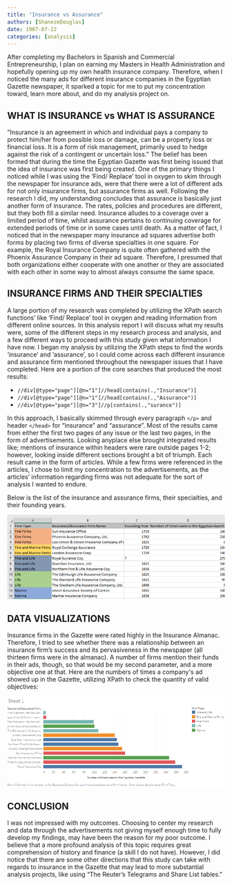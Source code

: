 ```yaml
---
title: "Insurance vs Assurance"
authors: [ShanezeDouglas]
date: 1907-07-22
categories: [analysis]
---
```

After completing my Bachelors in Spanish and Commercial Entrepreneurship, I plan on earning my Masters in Health Administration and hopefully opening up my own health insurance company. Therefore, when I noticed the many ads for different insurance companies in the Egyptian Gazette newspaper, it sparked a topic for me to put my concentration toward, learn more about, and do my analysis project on.

##  WHAT IS INSURANCE vs WHAT IS ASSURANCE
”Insurance is an agreement in which and individual pays a company to protect him/her from possible loss or damage, can be a property loss or financial loss. It is a form of risk management, primarily used to hedge against the risk of a contingent or uncertain loss.” The belief has been formed that during the time the Egyptian Gazette was first being issued that the idea of insurance was first being created. One of the primary things I noticed while I was using the ‘Find/ Replace’ tool in oxygen to skim through the newspaper for insurance ads, were that there were a lot of different ads for not only insurance firms, but assurance firms as well. Following the research I did, my understanding concludes that assurance is basically just another form of insurance. The rates, policies and procedures are different, but they both fill a similar need. Insurance alludes to a coverage over a limited period of time, whilst assurance pertains to continuing coverage for extended periods of time or in some cases until death. As a matter of fact, I noticed that in the newspaper many insurance ad squares advertise both forms by placing two firms of diverse specialties in one square. For example, the Royal Insurance Company is quite often gathered with the Phoenix Assurance Company in their ad square. Therefore, I presumed that both organizations either cooperate with one another or they are associated with each other in some way to almost always consume the same space.

## INSURANCE FIRMS AND THEIR SPECIALTIES
A large portion of my research was completed by utilizing the XPath search functions’ like  ‘Find/ Replace’ tool in oxygen and reading information from different online sources. In this analysis report I will discuss what my results were, some of the different steps in my research process and analysis, and a few different ways to proceed with this study given what information I have now.
I began my analysis by utilizing the XPath steps to find the words ‘insurance’ and ‘assurance’, so I could come across each different insurance and assurance firm mentioned throughout the newspaper issues that I have completed. Here are a portion of the core searches that produced the most results:

- ``//div[@type="page"][@n="1"]//head[contains(.,"Insurance")]``
- ``//div[@type="page"][@n="1"]//head[contains(.,"Assurance")]``
- ``//div[@type="page"][@n="3"]//p[contains(.,"surance")]``

In this approach, I basically skimmed through every paragraph ``</p>`` and header ``</head>`` for “insurance” and “assurance”. Most of the results came from either the first two pages of any issue or the last two pages, in the form of advertisements.
Looking anyplace else brought integrated results like; mentions of insurance within headers were rare outside pages 1-2; however, looking inside different sections brought a bit of triumph. Each result came in the form of articles. While a few firms were referenced in the articles, I chose to limit my concentration to the advertisements, as the articles’ information regarding firms was not adequate for the sort of analysis I wanted to endure.

Below is the list of the insurance and assurance firms, their specialties, and their founding years.

![table](Table1.png)

## DATA VISUALIZATIONS
Insurance firms in the Gazette were rated highly in the Insurance Almanac. Therefore, I tried to see whether there was a relationship between an insurance firm’s success and its pervasiveness in the newspaper (all thirteen firms were in the almanac). A number of firms mention their funds in their ads, though, so that would be my second parameter, and a more objective one at that.
Here are the numbers of times a company's ad showed up in the Gazette, utilizing XPath to check the quantity of valid objectives:

![graph](Sheet1.png)

## CONCLUSION

I was not impressed with my outcomes. Choosing to center my research and data through the advertisements not giving myself enough time to fully develop my findings, may have been the reason for my poor outcome. I believe that a more profound analysis of this topic requires great comprehension of history and finance (a skill I do not have). However, I did notice that there are some other directions that this study can take with regards to insurance in the Gazette that may lead to more substantial analysis projects, like using “The Reuter’s Telegrams and Share List tables.”
